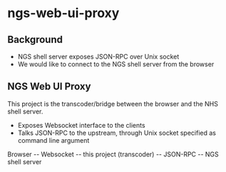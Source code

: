 # ngs-web-ui-proxy

## Background

* NGS shell server exposes JSON-RPC over Unix socket
* We would like to connect to the NGS shell server from the browser

## NGS Web UI Proxy

This project is the transcoder/bridge between the browser and the NHS shell server.

* Exposes Websocket interface to the clients
* Talks JSON-RPC to the upstream, through Unix socket specified as command line argument

Browser -- Websocket -- this project (transcoder) -- JSON-RPC -- NGS shell server
